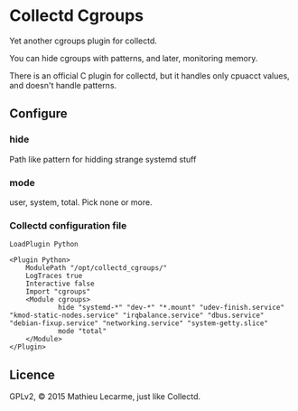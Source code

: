 Collectd Cgroups
================

Yet another cgroups plugin for collectd.

You can hide cgroups with patterns, and later, monitoring memory.

There is an official C plugin for collectd, but it handles only cpuacct values, and doesn't handle patterns.

Configure
---------

### hide

Path like pattern for hidding strange systemd stuff

### mode

user, system, total. Pick none or more.

### Collectd configuration file

    LoadPlugin Python

    <Plugin Python>
        ModulePath "/opt/collectd_cgroups/"
        LogTraces true
        Interactive false
        Import "cgroups"
        <Module cgroups>
                hide "systemd-*" "dev-*" "*.mount" "udev-finish.service" "kmod-static-nodes.service" "irqbalance.service" "dbus.service" "debian-fixup.service" "networking.service" "system-getty.slice"
                mode "total"
        </Module>
    </Plugin>

Licence
-------

GPLv2, © 2015 Mathieu Lecarme, just like Collectd.
